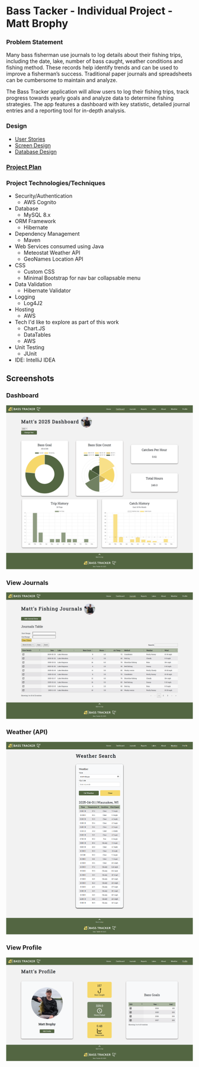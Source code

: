 # Bass Tacker - Individual Project - Matt Brophy

### Problem Statement

Many bass fisherman use journals to log details about their fishing trips, including the date, lake, number of bass caught, weather conditions and fishing method. These records help identify trends and can be used to improve a fisherman’s success. Traditional paper journals and spreadsheets can be cumbersome to maintain and analyze.

The Bass Tracker application will allow users to log their fishing trips, track progress towards yearly goals and analyze data to determine fishing strategies. The app features a dashboard with key statistic, detailed journal entries and a reporting tool for in-depth analysis.


### Design

* [User Stories](designDocuments/userStories.md)
* [Screen Design](designDocuments/siteDesign)
* [Database Design](designDocuments/databaseDesign)

### [Project Plan](ProjectPlan.md)

### Project Technologies/Techniques

* Security/Authentication
  * AWS Cognito
* Database
  * MySQL 8.x
* ORM Framework
  * Hibernate
* Dependency Management
  * Maven
* Web Services consumed using Java
  * Meteostat Weather API
  * GeoNames Location API
* CSS 
  * Custom CSS
  * Minimal Bootstrap for nav bar collapsable menu
* Data Validation
  * Hibernate Validator
* Logging
  * Log4J2
* Hosting
  * AWS
* Tech I'd like to explore as part of this work
  * Chart.JS
  * DataTables
  * AWS
* Unit Testing
  * JUnit 
* IDE: IntelliJ IDEA

## Screenshots

### Dashboard
<img src="https://github.com/mattbroph/bassTracker/blob/main/screenshots/app/dashboard.png">

### View Journals
<img src="https://github.com/mattbroph/bassTracker/blob/main/screenshots/app/viewJournals.png">

### Weather (API)
<img src="https://github.com/mattbroph/bassTracker/blob/main/screenshots/app/weather.png">

### View Profile
<img src="https://github.com/mattbroph/bassTracker/blob/main/screenshots/app/profile.png">